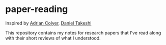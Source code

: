 # paper-reading

Inspired by [Adrian Colyer][1], [Daniel Takeshi][2] 

This repository contains my notes for research papers that I've read along with their short reviews of what I understood.

[1]:https://blog.acolyer.org/about/
[2]:https://github.com/DanielTakeshi/Paper_Notes
